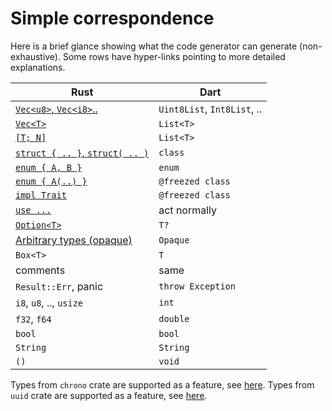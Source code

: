 # Simple correspondence

Here is a brief glance showing what the code generator can generate (non-exhaustive). Some rows have hyper-links pointing to more detailed explanations.

| Rust                                              | Dart                        |
| ------------------------------------------------- | --------------------------- |
| [`Vec<u8>`, `Vec<i8>`..](lang_vec.md)             | `Uint8List`, `Int8List`, .. |
| [`Vec<T>`](lang_vec.md)                           | `List<T>`                   |
| [`[T; N]`](lang_vec.md)                           | `List<T>`                   |
| [`struct { .. }`, `struct( .. )`](lang_struct.md) | `class`                     |
| [`enum { A, B }`](lang_enum.md)                   | `enum`                      |
| [`enum { A(..) }`](lang_enum.md)                  | `@freezed class`            |
| [`impl Trait`](lang_type_impl_trait.md)           | `@freezed class`            |
| [`use ...`](lang_external.md)                     | act normally                |
| [`Option<T>`](lang_option.md)                     | `T?`                        |
| [Arbitrary types (opaque)](lang_opaque.md)        | `Opaque`                    |
| `Box<T>`                                          | `T`                         |
| comments                                          | same                        |
| `Result::Err`, panic                              | `throw Exception`           |
| `i8`, `u8`, .., `usize`                           | `int`                       |
| `f32`, `f64`                                      | `double`                    |
| `bool`                                            | `bool`                      |
| `String`                                          | `String`                    |
| `()`                                              | `void`                      |

Types from `chrono` crate are supported as a feature, see [here](lang_chrono.md).
Types from `uuid` crate are supported as a feature, see [here](lang_uuid.md).
